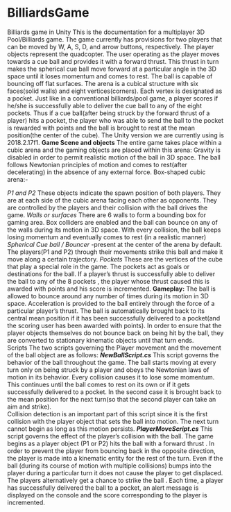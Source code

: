 # BilliardsGame
Billiards game in Unity
This is the documentation for a multiplayer 3D Pool/Billiards game. 
The game currently has provisions for two players that can be moved by W, A, S, D, and arrow buttons, respectively. The  player objects represent the quadcopter. The user operating as the player moves towards a cue ball and provides it with a forward thrust. This thrust in turn makes the spherical cue ball move forward at a particular angle in the 3D space until it loses momentum and comes to rest. The ball is capable of bouncing off flat surfaces.
The arena is a cubical structure with six faces(solid walls) and eight vertices(corners). Each vertex is designated as a pocket. Just like in a conventional billiards/pool game, a player scores if he/she is successfully able to deliver the cue ball to any of the eight pockets. Thus if a cue ball(after being struck by the forward thrust of a player) hits a pocket, the player who was able to send the ball to the pocket is rewarded with points and the ball is brought to rest at the mean position(the center of the cube).
The Unity version we are currently using is 2018.2.17f1. 
**Game Scene and objects**
The entire game takes place within a cubic arena and the gaming objects are placed within this arena: Gravity is disabled in order to permit realistic motion of the ball in 3D space. The ball follows Newtonian principles of motion and comes to rest(after decelerating) in the absence of any external force.
Box-shaped cubic arena:-

*P1 and P2*
These objects indicate the spawn position of both players. They are at each side of the cubic arena facing each other as opponents. They are controlled by the players and their collision with the ball drives the game.
*Walls or surfaces*
There are 6 walls to form a bounding box for gaming area. Box colliders are enabled and the ball can bounce on any of the walls during its motion in 3D space. With every collision, the ball keeps losing momentum and eventually comes to rest (in a realistic manner)
*Spherical Cue ball / Bouncer*
-present at the center of the arena by default. The players(P1 and P2) through their movements strike this ball and make it move along a certain trajectory.
*Pockets*
These are the vertices of the cube that play a special role in the game. The pockets act as goals or destinations for the ball. If a player’s thrust is successfully able to deliver the ball to any of the 8 pockets , the player whose thrust caused this is awarded with points and his score is incremented.
**Gameplay:**
The ball is allowed to bounce around any number of times during its motion in 3D space. Acceleration is provided to the ball entirely through the force of a particular player’s thrust. The ball is automatically brought back to its central mean position if it has been successfully delivered to a pocket(and the scoring user has been awarded with points).
In order to ensure that the player objects themselves do not bounce back on being hit by the ball, they are converted to stationary kinematic objects until that turn ends.  
Scripts
The two scripts governing the Player movement and the movement of the ball object are as follows:
***NewBallScript.cs***
This script governs the behavior of the ball throughout the game. The ball starts moving at every turn only on being struck by a player and obeys the Newtonian laws of motion in its behavior. Every collision causes it to lose some momentum. This continues until the ball comes to rest on its own or if it gets successfully delivered to a pocket. In the second case it is brought back to the mean position for the next turn(so that the second player can take an aim and strike).  
Collision detection is an important part of this script since it is the first collision with the player object that sets the ball into motion. The next turn cannot begin as long as this motion persists.
***PlayerMoveScript.cs***
This script governs the effect of the player’s collision with the ball. The game begins as a player object (P1 or P2) hits the ball with a forward thrust . In order to prevent the player from bouncing back in the opposite direction, the player is made into a kinematic entity for the rest of the turn. Even if the ball (during its course of motion with multiple collisions) bumps into the player during a particular turn it does not cause the player to get displaced.  The players alternatively get a chance to strike the ball . Each time, a player has successfully delivered the ball to a pocket, an alert message is displayed on the console and the score corresponding to the player is incremented.

